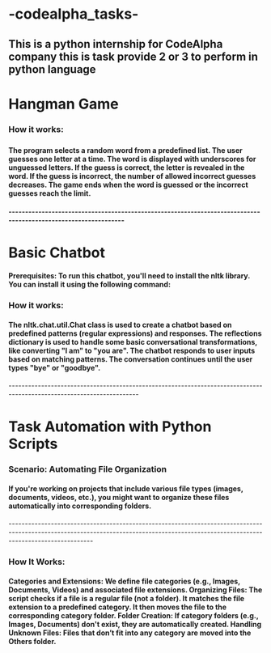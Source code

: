 # -codealpha_tasks-
This is a python internship for CodeAlpha company this is task provide 2 or 3 to perform in python language 
---------------------------------------------------------------------------------------------------------------
<h1>Hangman Game</h1>
<h3> How it works: <h3/>
<h4>The program selects a random word from a predefined list.
The user guesses one letter at a time.
The word is displayed with underscores for unguessed letters.
If the guess is correct, the letter is revealed in the word.
If the guess is incorrect, the number of allowed incorrect guesses decreases.
The game ends when the word is guessed or the incorrect guesses reach the limit. <h4/>
---------------------------------------------------------------------------------------------------------------
<h1>Basic Chatbot</h1>
<h4>Prerequisites:
To run this chatbot, you'll need to install the nltk library. You can install it using the following command: <h4/>
<h3>How it works:</h3>
<h4>The nltk.chat.util.Chat class is used to create a chatbot based on predefined patterns (regular expressions) and responses.
The reflections dictionary is used to handle some basic conversational transformations, like converting "I am" to "you are".
The chatbot responds to user inputs based on matching patterns.
The conversation continues until the user types "bye" or "goodbye".</h4>
----------------------------------------------------------------------------------------------------------------------
<h1>Task Automation with
Python Scripts</h1>
<H3>Scenario: Automating File Organization</H3>
<h4>If you're working on projects that include various file types (images, documents, videos, etc.), you might want to organize these files automatically into corresponding folders.</h4>
--------------------------------------------------------------------------------------------------------------------------------------------------------------------------------------
<h3>How It Works:</h3>
<h4>Categories and Extensions: We define file categories (e.g., Images, Documents, Videos) and associated file extensions.
Organizing Files:
The script checks if a file is a regular file (not a folder).
It matches the file extension to a predefined category.
It then moves the file to the corresponding category folder.
Folder Creation: If category folders (e.g., Images, Documents) don't exist, they are automatically created.
Handling Unknown Files: Files that don’t fit into any category are moved into the Others folder. </h4>

